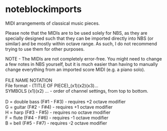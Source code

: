 # noteblockimports
MIDI arrangements of classical music pieces.<br/>

Please note that the MIDIs are to be used solely for NBS, as they are specially designed such that they can be imported directly into NBS (or similar) and be mostly within octave range. As such, I do not recommend trying to use them for other purposes.<br/>

NOTE - The MIDIs are not completely error-free. You might need to change a few notes in NBS yourself, but it is much easier than having to manually change everything from an imported score MIDI (e.g. a piano solo).<br/>
<br/>
FILE NAME NOTATION<br/>
File format - (TITLE OF PIECE)\_(x1)(x2)(x3)...<br/>
SYMBOLS (x1)(x2) ... - order of channel settings, from top to bottom.<br/><br/>
D = double bass (F#1 - F#3) - requires +2 octave modifier<br/>
G = guitar (F#2 - F#4) - requires +1 octave modifier<br/>
H = harp (F#3 - F#5) - requires no octave modifier<br/>
F = flute (F#4 - F#6) - requires -1 octave modifier<br/>
B = bell (F#5 - F#7) - requires -2 octave modifier<br/>

